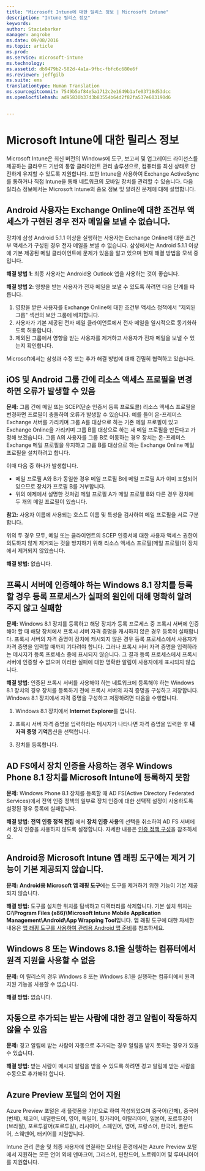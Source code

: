 ```yaml
---
title: "Microsoft Intune에 대한 릴리스 정보 | Microsoft Intune"
description: "Intune 릴리스 정보"
keywords: 
author: Staciebarker
manager: angrobe
ms.date: 09/08/2016
ms.topic: article
ms.prod: 
ms.service: microsoft-intune
ms.technology: 
ms.assetid: db9479b2-582d-4a1a-9fbc-fbfc6c680e6f
ms.reviewer: jeffgilb
ms.suite: ems
translationtype: Human Translation
ms.sourcegitcommit: 7549b5af84e5a1712c2e1649b1afe03718d53dcc
ms.openlocfilehash: ad95830b37d3b83554b64d2f82fa537e603190d6


---
```


# Microsoft Intune에 대한 릴리스 정보
Microsoft Intune은 최신 버전의 Windows에 도구, 보고서 및 업그레이드 라이선스를 제공하는 클라우드 기반의 통합 클라이언트 관리 솔루션으로, 컴퓨터를 최신 상태로 안전하게 유지할 수 있도록 지원합니다. 또한 Intune을 사용하여 Exchange ActiveSync를 통하거나 직접 Intune을 통해 네트워크의 모바일 장치를 관리할 수 있습니다. 다음 릴리스 정보에서는 Microsoft Intune의 중요 정보 및 알려진 문제에 대해 설명합니다.


## Android 사용자는 Exchange Online에 대한 조건부 액세스가 구현된 경우 전자 메일을 보낼 수 없습니다.

장치에 삼성 Android 5.1.1 이상을 실행하는 사용자는 Exchange Online에 대한 조건부 액세스가 구성된 경우 전자 메일을 보낼 수 없습니다. 삼성에서는 Android 5.1.1 이상에 기본 제공된 메일 클라이언트에 문제가 있음을 알고 있으며 현재 해결 방법을 모색 중입니다.

**해결 방법 1:** 최종 사용자는 Android용 Outlook 앱을 사용하는 것이 좋습니다.

**해결 방법 2:** 영향을 받는 사용자가 전자 메일을 보낼 수 있도록 하려면 다음 단계를 따릅니다.

1. 영향을 받은 사용자를 Exchange Online에 대한 조건부 액세스 정책에서 "제외된 그룹" 섹션의 보안 그룹에 배치합니다.
2. 사용자가 기본 제공된 전자 메일 클라이언트에서 전자 메일을 일시적으로 동기화하도록 허용합니다.
3. 제외된 그룹에서 영향을 받는 사용자를 제거하고 사용자가 전자 메일을 보낼 수 있는지 확인합니다.

Microsoft에서는 삼성과 수정 또는 추가 해결 방법에 대해 긴밀히 협력하고 있습니다.



## iOS 및 Android 그룹 간에 리소스 액세스 프로필을 변경하면 오류가 발생할 수 있음
**문제:** 그룹 간에 메일 또는 SCEP(단순 인증서 등록 프로토콜) 리소스 액세스 프로필을 변경하면 프로필이 충돌하여 오류가 발생할 수 있습니다. 예를 들어 온-프레미스 Exchange 서버를 가리키며 그룹 A를 대상으로 하는 기존 메일 프로필이 있고 Exchange Online을 가리키며 그룹 B를 대상으로 하는 새 메일 프로필을 만든다고 가정해 보겠습니다. 그룹 A의 사용자를 그룹 B로 이동하는 경우 장치는 온-프레미스 Exchange 메일 프로필을 유지하고 그룹 B를 대상으로 하는 Exchange Online 메일 프로필을 설치하려고 합니다.

이때 다음 중 하나가 발생합니다. 
* 메일 프로필 A와 B가 동일한 경우 메일 프로필 B에 메일 프로필 A가 이미 포함되어 있으므로 장치가 프로필 B를 거부합니다.
* 위의 예제에서 설명한 것처럼 메일 프로필 A가 메일 프로필 B와 다른 경우 장치에 두 개의 메일 프로필이 있습니다.

**참고:** 사용자 이름에 사용되는 호스트 이름 및 특성을 검사하여 메일 프로필을 서로 구분합니다.

위의 두 경우 모두, 메일 또는 클라이언트의 SCEP 인증서에 대한 사용자 액세스 권한이 의도하지 않게 제거되는 것을 방지하기 위해 리소스 액세스 프로필(메일 프로필)이 장치에서 제거되지 않았습니다.

**해결 방법:** 없습니다.

## 프록시 서버에 인증해야 하는 Windows 8.1 장치를 등록할 경우 등록 프로세스가 실패의 원인에 대해 명확히 알려 주지 않고 실패함
**문제:** Windows 8.1 장치를 등록하고 해당 장치가 등록 프로세스 중 프록시 서버에 인증해야 할 때 해당 장치에서 프록시 서버 자격 증명을 캐시하지 않은 경우 등록이 실패합니다. 프록시 서버의 자격 증명이 장치에 캐시되지 않은 경우 등록 프로세스에서 사용자가 자격 증명을 입력할 때까지 기다려야 합니다. 그러나 프록시 서버 자격 증명을 입력하라는 메시지가 등록 프로세스 중에 표시되지 않습니다. 그 결과 등록 프로세스에서 프록시 서버에 인증할 수 없으며 이러한 실패에 대한 명확한 알림이 사용자에게 표시되지 않습니다.

**해결 방법:** 인증된 프록시 서버를 사용해야 하는 네트워크에 등록해야 하는 Windows 8.1 장치의 경우 장치를 등록하기 전에 프록시 서버의 자격 증명을 구성하고 저장합니다. Windows 8.1 장치에서 자격 증명을 구성하고 저장하려면 다음을 수행합니다.

1.  Windows 8.1 장치에서 **Internet Explorer**를 엽니다.

2.  프록시 서버 자격 증명을 입력하라는 메시지가 나타나면 자격 증명을 입력한 후 **내 자격 증명 기억**옵션을 선택합니다.

3.  장치를 등록합니다.

## AD FS에서 장치 인증을 사용하는 경우 Windows Phone 8.1 장치를 Microsoft Intune에 등록하지 못함
**문제:** Windows Phone 8.1 장치를 등록할 때 AD FS(Active Directory Federated Services)에서 전역 인증 정책의 일부로 장치 인증에 대한 선택적 설정이 사용하도록 설정된 경우 등록에 실패합니다.

**해결 방법:** **전역 인증 정책 편집** 에서 **장치 인증 사용**의 선택을 취소하여 AD FS 서버에서 장치 인증을 사용하지 않도록 설정합니다. 자세한 내용은 [인증 정책 구성](http://technet.microsoft.com/library/dn486781.aspx)을 참조하세요.


## Android용 Microsoft Intune 앱 래핑 도구에는 제거 기능이 기본 제공되지 않습니다.
**문제:** **Android용 Microsoft 앱 래핑 도구**에는 도구를 제거하기 위한 기능이 기본 제공되지 않습니다.

**해결 방법:** 도구를 설치한 위치를 탐색하고 디렉터리를 삭제합니다. 기본 설치 위치는 **C:\Program Files (x86)\Microsoft Intune Mobile Application Management\Android\App Wrapping Tool**입니다. 앱 래핑 도구에 대한 자세한 내용은 [앱 래핑 도구를 사용하여 관리용 Android 앱 준비](/intune/deploy-use/prepare-android-apps-for-mobile-application-management-with-the-microsoft-intune-app-wrapping-tool)를 참조하세요.

## Windows 8 또는 Windows 8.1을 실행하는 컴퓨터에서 원격 지원을 사용할 수 없음
**문제:** 이 릴리스의 경우 Windows 8 또는 Windows 8.1을 실행하는 컴퓨터에서 원격 지원 기능을 사용할 수 없습니다.

**해결 방법:** 없습니다.

## 자동으로 추가되는 받는 사람에 대한 경고 알림이 작동하지 않을 수 있음
**문제:** 경고 알림에 받는 사람이 자동으로 추가되는 경우 알림을 받지 못하는 경우가 있을 수 있습니다.

**해결 방법:** 받는 사람이 메시지 알림을 받을 수 있도록 하려면 경고 알림에 받는 사람을 수동으로 추가해야 합니다.

## Azure Preview 포털의 언어 지원
Azure Preview 포털은 새 플랫폼을 기반으로 하여 작성되었으며 중국어(간체), 중국어(번체), 체코어, 네덜란드어, 영어, 독일어, 헝가리어, 이탈리아어, 일본어, 포르투갈어(브라질), 포르투갈어(포르투갈), 러시아어, 스페인어, 영어, 프랑스어, 한국어, 폴란드어, 스웨덴어, 터키어를 지원합니다.

Intune 관리 콘솔 및 최종 사용자에 연결하는 모바일 환경에서는 Azure Preview 포털에서 지원하는 모든 언어 외에 덴마크어, 그리스어, 핀란드어, 노르웨이어 및 루마니아어를 지원합니다.



<!--HONumber=Sep16_HO2-->


